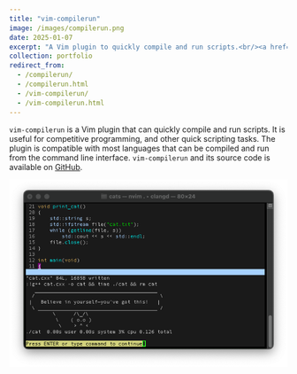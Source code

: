 ```yaml
---
title: "vim-compilerun"
image: /images/compilerun.png
date: 2025-01-07
excerpt: "A Vim plugin to quickly compile and run scripts.<br/><a href='/portfolio/compilerun'><img src='/images/compilerun.png'></a>"
collection: portfolio
redirect_from:
  - /compilerun/
  - /compilerun.html
  - /vim-compilerun/
  - /vim-compilerun.html
---
```


`vim-compilerun` is a Vim plugin that can quickly compile and run scripts. It is useful for competitive programming, and other quick scripting tasks. The plugin is compatible with most languages that can be compiled and run from the command line interface. `vim-compilerun` and its source code is available on [GitHub](https://github.com/jacob-thompson/vim-compilerun).

![vim-compilerun](/images/compilerun.png)
